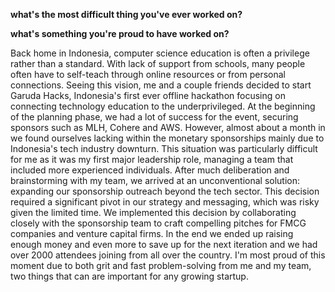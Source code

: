 
**what's the most difficult thing you've ever worked on?**



**what's something you're proud to have worked on?**

Back home in Indonesia, computer science education is often a privilege rather than a standard. With lack of support from schools, many people often have to self-teach through online resources or from personal connections. Seeing this vision, me and a couple friends decided to start Garuda Hacks, Indonesia's first ever offline hackathon focusing on connecting technology education to the underprivileged. At the beginning of the planning phase, we had a lot of success for the event, securing sponsors such as MLH, Cohere and AWS. However, almost about a month in we found ourselves lacking within the monetary sponsorships mainly due to Indonesia's tech industry downturn. This situation was particularly difficult for me as it was my first major leadership role, managing a team that included more experienced individuals. After much deliberation and brainstorming with my team, we arrived at an unconventional solution: expanding our sponsorship outreach beyond the tech sector. This decision required a significant pivot in our strategy and messaging, which was risky given the limited time. We implemented this decision by collaborating closely with the sponsorship team to craft compelling pitches for FMCG companies and venture capital firms. In the end we ended up raising enough money and even more to save up for the next iteration and we had over 2000 attendees joining from all over the country. I'm most proud of this moment due to both grit and fast problem-solving from me and my team, two things that can are important for any growing startup.